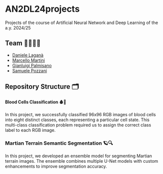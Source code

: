 # AN2DL24projects

Projects of the course of Artificial Neural Network and Deep Learning of the a.y. 2024/25

 ## Team 👨🏻‍💻🚀

- [Daniele Laganà](https://github.com/danielelagana)
- [Marcello Martini](https://link.marcellomartini.tech/)
- [Gianluigi Palmisano](https://github.com/Gianlu01k)
- [Samuele Pozzani](https://github.com/sampozz)

## Repository Structure 🗂️

#### Blood Cells Classification 🩸🔬

In this project, we successfully classified 96x96 RGB images of blood cells into eight distinct classes, each representing a particular cell state. This multi-class classification problem required us to assign the correct class label to each RGB image.

### Martian Terrain Semantic Segmentation 🪐🔍

In this project, we developed an ensemble model for segmenting Martian terrain images. The ensemble combines multiple U-Net models with custom enhancements to improve segmentation accuracy.
